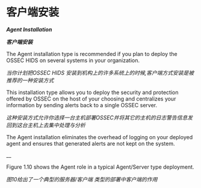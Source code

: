 客户端安装
=================================

**_Agent Installation_**

**_客户端安装_**


The Agent installation type is recommended if you plan to deploy the OSSEC HIDS on
several systems in your organization. 

_当你计划把OSSEC HIDS 安装到机构上的许多系统上的时候,客户端方式安装是被推荐的一种安装方式_

This installation type allows you to deploy the security and protection offered by OSSEC on the host of your choosing and centralizes your information by sending alerts back to a single OSSEC server. 

_这种安装方式允许你选择一台主机部署OSSEC并将其它的主机的日志警告信息发回到这台主机上去集中处理与分析_

The Agent installation eliminates the overhead of logging on your deployed agent and ensures that generated alerts are not kept on the system. 

__

Figure 1.10 shows the Agent role in a typical Agent/Server type deployment.

_图10给出了一个典型的服务器/客户端 类型的部署中客户端的作用_

